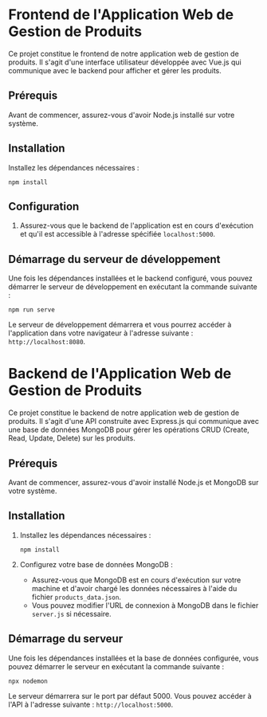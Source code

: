 # Frontend de l'Application Web de Gestion de Produits

Ce projet constitue le frontend de notre application web de gestion de produits. Il s'agit d'une interface utilisateur développée avec Vue.js qui communique avec le backend pour afficher et gérer les produits.

## Prérequis

Avant de commencer, assurez-vous d'avoir Node.js installé sur votre système.

## Installation
Installez les dépendances nécessaires :
```
npm install
```

## Configuration

1. Assurez-vous que le backend de l'application est en cours d'exécution et qu'il est accessible à l'adresse spécifiée `localhost:5000`.

## Démarrage du serveur de développement

Une fois les dépendances installées et le backend configuré, vous pouvez démarrer le serveur de développement en exécutant la commande suivante :
```
npm run serve
```

Le serveur de développement démarrera et vous pourrez accéder à l'application dans votre navigateur à l'adresse suivante : `http://localhost:8080`.





# Backend de l'Application Web de Gestion de Produits

Ce projet constitue le backend de notre application web de gestion de produits. Il s'agit d'une API construite avec Express.js qui communique avec une base de données MongoDB pour gérer les opérations CRUD (Create, Read, Update, Delete) sur les produits.

## Prérequis

Avant de commencer, assurez-vous d'avoir installé Node.js et MongoDB sur votre système.

## Installation

1. Installez les dépendances nécessaires :
    ```
    npm install
    ```

2. Configurez votre base de données MongoDB :
    - Assurez-vous que MongoDB est en cours d'exécution sur votre machine et d'avoir chargé les données nécessaires à l'aide du fichier `products_data.json`.
    - Vous pouvez modifier l'URL de connexion à MongoDB dans le fichier `server.js` si nécessaire.

## Démarrage du serveur

Une fois les dépendances installées et la base de données configurée, vous pouvez démarrer le serveur en exécutant la commande suivante :
```
npx nodemon 
```

Le serveur démarrera sur le port par défaut 5000. Vous pouvez accéder à l'API à l'adresse suivante : `http://localhost:5000`.